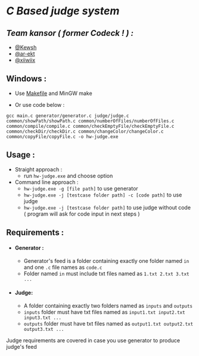 # *C Based judge system*


##  *Team kansor ( former Codeck ! ) :*
* [@Kewsh](https://github.com/Kewsh)
* [@ar-ekt](https://github.com/ar-ekt)
* [@xiiwiix](https://github.com/xiiwiix)


## Windows :
* Use [Makefile](https://github.com/xiiwiix/Hw5-Judge/blob/master/Makefile) and MinGW make

* Or use code below :

```
gcc main.c generator/generator.c judge/judge.c common/showPath/showPath.c common/numberOfFiles/numberOfFiles.c common/compile/compile.c common/checkEmptyFile/checkEmptyFile.c common/checkDir/checkDir.c common/changeColor/changeColor.c common/copyFile/copyFile.c -o hw-judge.exe
```



## Usage :
- Straight approach :
  - run `hw-judge.exe` and choose option
- Command line approach :
  - `hw-judge.exe -g [file path]` to use generator
  - `hw-judge.exe -j [testcase folder path] -c [code path]` to use judge
  - `hw-judge.exe -j [testcase folder path]` to use judge without code ( program will ask for code input in next steps )

## Requirements :
- #### Generator :

  - Generator's feed is a folder containing exactly one folder named `in` and one `.c` file names as `code.c`
  - Folder named `in` must include txt files named as `1.txt 2.txt 3.txt ...`

- #### Judge:
  - A folder containing exactly two folders named as `inputs` and `outputs`
  - `inputs` folder must have txt files named as ```input1.txt input2.txt input3.txt ...```
  - `outputs` folder must have txt files named as ```output1.txt output2.txt output3.txt ...```

Judge requirements are covered in case you use generator to produce judge's feed


